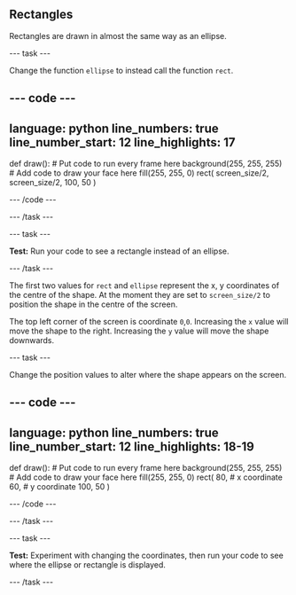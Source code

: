 ## Rectangles

Rectangles are drawn in almost the same way as an ellipse.

--- task ---

Change the function `ellipse` to instead call the function `rect`.

--- code ---
---
language: python
line_numbers: true
line_number_start: 12
line_highlights: 17
---

def draw():
    # Put code to run every frame here
    background(255, 255, 255)  
    # Add code to draw your face here
    fill(255, 255, 0) 
    rect(
        screen_size/2, 
        screen_size/2, 
        100, 
        50
    )  
  
--- /code ---

--- /task ---

--- task ---

**Test:** Run your code to see a rectangle instead of an ellipse.

--- /task ---

The first two values for `rect` and `ellipse` represent the x, y coordinates of the centre of the shape. At the moment they are set to `screen_size/2` to position the shape in the centre of the screen.

The top left corner of the screen is coordinate `0`,`0`. Increasing the `x` value will move the shape to the right. Increasing the `y` value will move the shape downwards.  


--- task ---

Change the position values to alter where the shape appears on the screen. 

--- code ---
---
language: python
line_numbers: true
line_number_start: 12
line_highlights: 18-19
---

def draw():
    # Put code to run every frame here
    background(255, 255, 255)  
    # Add code to draw your face here
    fill(255, 255, 0) 
    rect(
        80, # x coordinate
        60, # y coordinate
        100, 
        50
    )  
  
--- /code ---

--- /task ---

--- task ---

**Test:** Experiment with changing the coordinates, then run your code to see where the ellipse or rectangle is displayed.

--- /task ---
